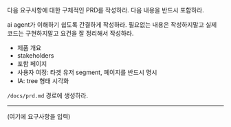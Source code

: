 
다음 요구사항에 대한 구체적인 PRD를 작성하라.
다음 내용을 반드시 포함하라.

ai agent가 이해하기 쉽도록 간결하게 작성하라. 필요없는 내용은 작성하지말고 실제 코드는 구현하지말고 요건을 잘 정리해서 작성하라.


- 제품 개요
- stakeholders
- 포함 페이지
- 사용자 여정: 타겟 유저 segment, 페이지를 반드시 명시
- IA: tree 형태 시각화

`/docs/prd.md` 경로에 생성하라.

---

(여기에 요구사항을 입력)